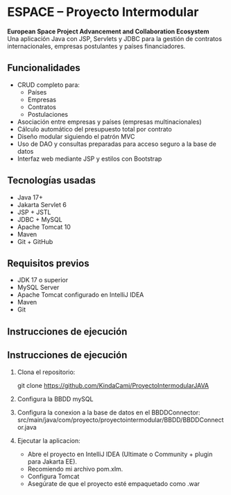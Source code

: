 #  ESPACE – Proyecto Intermodular

**European Space Project Advancement and Collaboration Ecosystem**  
Una aplicación Java con JSP, Servlets y JDBC para la gestión de contratos internacionales, empresas postulantes y países financiadores.



##  Funcionalidades

- CRUD completo para:
  - Países
  - Empresas
  - Contratos
  - Postulaciones
- Asociación entre empresas y países (empresas multinacionales)
- Cálculo automático del presupuesto total por contrato
- Diseño modular siguiendo el patrón MVC
- Uso de DAO y consultas preparadas para acceso seguro a la base de datos
- Interfaz web mediante JSP y estilos con Bootstrap



## Tecnologías usadas

- Java 17+
- Jakarta Servlet 6
- JSP + JSTL
- JDBC + MySQL
- Apache Tomcat 10
- Maven
- Git + GitHub



##  Requisitos previos

- JDK 17 o superior
- MySQL Server
- Apache Tomcat configurado en IntelliJ IDEA
- Maven
- Git



##  Instrucciones de ejecución

##  Instrucciones de ejecución

1. Clona el repositorio:

   git clone https://github.com/KindaCami/ProyectoIntermodularJAVA

2. Configura la BBDD mySQL
3. Configura la conexion a la base de datos en el BBDDConnector: src/main/java/com/proyecto/proyectointermodular/BBDD/BBDDConnector.java
4. Ejecutar la aplicacion:
   - Abre el proyecto en IntelliJ IDEA (Ultimate o Community + plugin para Jakarta EE).
   - Recomiendo mi archivo pom.xlm.
   - Configura Tomcat
   - Asegúrate de que el proyecto esté empaquetado como .war
   





